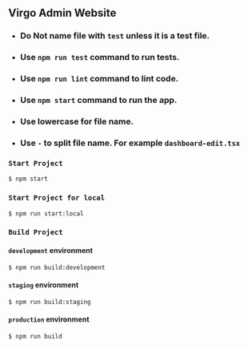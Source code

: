 ## Virgo Admin Website

- ### **Do Not** name file with `test` unless it is a test file.
- ### Use `npm run test` command to run tests.
- ### Use `npm run lint` command to lint code.
- ### Use `npm start` command to run the app.
- ### Use lowercase for file name.
- ### Use `-` to split file name. For example `dashboard-edit.tsx`

### `Start Project`

```
$ npm start
```

### `Start Project for local`

```
$ npm run start:local
```

### `Build Project`

#### `development` environment

```
$ npm run build:development
```

#### `staging` environment

```
$ npm run build:staging
```

#### `production` environment

```
$ npm run build
```
